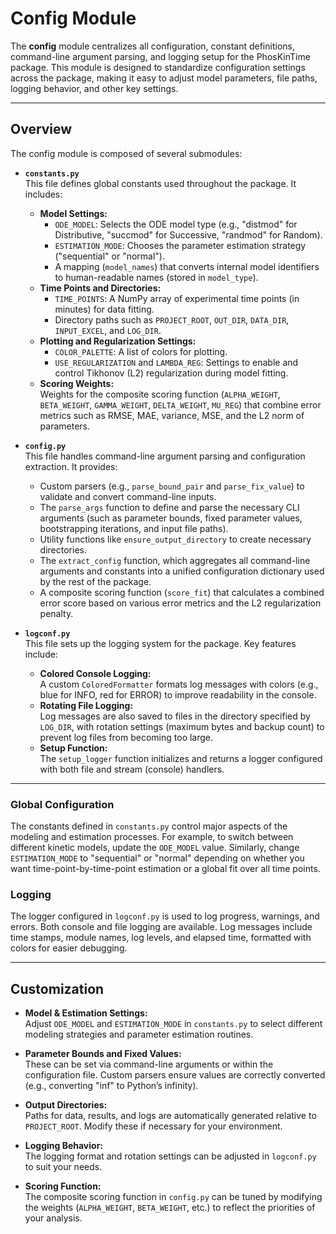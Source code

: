 # Config Module

The **config** module centralizes all configuration, constant definitions, command-line argument parsing, and logging setup for the PhosKinTime package. This module is designed to standardize configuration settings across the package, making it easy to adjust model parameters, file paths, logging behavior, and other key settings.

---

## Overview

The config module is composed of several submodules:

- **`constants.py`**  
  This file defines global constants used throughout the package. It includes:
  - **Model Settings:**  
    - `ODE_MODEL`: Selects the ODE model type (e.g., "distmod" for Distributive, "succmod" for Successive, "randmod" for Random).
    - `ESTIMATION_MODE`: Chooses the parameter estimation strategy ("sequential" or "normal").
    - A mapping (`model_names`) that converts internal model identifiers to human-readable names (stored in `model_type`).
  - **Time Points and Directories:**  
    - `TIME_POINTS`: A NumPy array of experimental time points (in minutes) for data fitting.
    - Directory paths such as `PROJECT_ROOT`, `OUT_DIR`, `DATA_DIR`, `INPUT_EXCEL`, and `LOG_DIR`.
  - **Plotting and Regularization Settings:**  
    - `COLOR_PALETTE`: A list of colors for plotting.
    - `USE_REGULARIZATION` and `LAMBDA_REG`: Settings to enable and control Tikhonov (L2) regularization during model fitting.
  - **Scoring Weights:**  
    Weights for the composite scoring function (`ALPHA_WEIGHT`, `BETA_WEIGHT`, `GAMMA_WEIGHT`, `DELTA_WEIGHT`, `MU_REG`) that combine error metrics such as RMSE, MAE, variance, MSE, and the L2 norm of parameters.

- **`config.py`**  
  This file handles command-line argument parsing and configuration extraction. It provides:
  - Custom parsers (e.g., `parse_bound_pair` and `parse_fix_value`) to validate and convert command-line inputs.
  - The `parse_args` function to define and parse the necessary CLI arguments (such as parameter bounds, fixed parameter values, bootstrapping iterations, and input file paths).
  - Utility functions like `ensure_output_directory` to create necessary directories.
  - The `extract_config` function, which aggregates all command-line arguments and constants into a unified configuration dictionary used by the rest of the package.
  - A composite scoring function (`score_fit`) that calculates a combined error score based on various error metrics and the L2 regularization penalty.

- **`logconf.py`**  
  This file sets up the logging system for the package. Key features include:
  - **Colored Console Logging:**  
    A custom `ColoredFormatter` formats log messages with colors (e.g., blue for INFO, red for ERROR) to improve readability in the console.
  - **Rotating File Logging:**  
    Log messages are also saved to files in the directory specified by `LOG_DIR`, with rotation settings (maximum bytes and backup count) to prevent log files from becoming too large.
  - **Setup Function:**  
    The `setup_logger` function initializes and returns a logger configured with both file and stream (console) handlers.

---

### Global Configuration

The constants defined in `constants.py` control major aspects of the modeling and estimation processes. For example, to switch between different kinetic models, update the `ODE_MODEL` value. Similarly, change `ESTIMATION_MODE` to "sequential" or "normal" depending on whether you want time-point-by-time-point estimation or a global fit over all time points.

### Logging

The logger configured in `logconf.py` is used to log progress, warnings, and errors. Both console and file logging are available. Log messages include time stamps, module names, log levels, and elapsed time, formatted with colors for easier debugging.

---

## Customization

- **Model & Estimation Settings:**  
  Adjust `ODE_MODEL` and `ESTIMATION_MODE` in `constants.py` to select different modeling strategies and parameter estimation routines.

- **Parameter Bounds and Fixed Values:**  
  These can be set via command-line arguments or within the configuration file. Custom parsers ensure values are correctly converted (e.g., converting "inf" to Python’s infinity).

- **Output Directories:**  
  Paths for data, results, and logs are automatically generated relative to `PROJECT_ROOT`. Modify these if necessary for your environment.

- **Logging Behavior:**  
  The logging format and rotation settings can be adjusted in `logconf.py` to suit your needs.

- **Scoring Function:**  
  The composite scoring function in `config.py` can be tuned by modifying the weights (`ALPHA_WEIGHT`, `BETA_WEIGHT`, etc.) to reflect the priorities of your analysis.